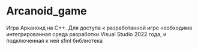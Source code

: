 # Arcanoid_game
Игра Арканоид на С++. Для доступа к разработанной игре необходима интегрированная среда разработки Visual Studio 2022 года, и подключенная к ней sfml библиотека

